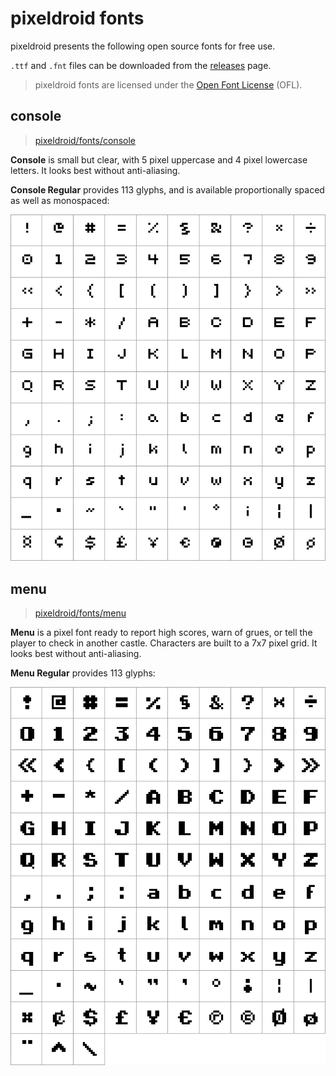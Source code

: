 # pixeldroid fonts

pixeldroid presents the following open source fonts for free use.

`.ttf` and `.fnt` files can be downloaded from the [releases][releases] page.

> pixeldroid fonts are licensed under the [Open Font License][ofl] (OFL).


## console
> [pixeldroid/fonts/console][font-console]

**Console** is small but clear, with 5 pixel uppercase and 4 pixel lowercase letters. It looks best without anti-aliasing.

**Console Regular** provides 113 glyphs, and is available proportionally spaced as well as monospaced:

![console regular glyphs][glyphs-console-regular]


## menu
> [pixeldroid/fonts/menu][font-menu]

**Menu** is a pixel font ready to report high scores, warn of grues, or tell the player to check in another castle. Characters are built to a 7x7 pixel grid. It looks best without anti-aliasing.

**Menu Regular** provides 113 glyphs:

![menu regular glyphs][glyphs-menu-regular]


[font-console]: console/ "pixeldroid Console regular"
[font-menu]: menu/ "pixeldroid Menu regular"
[glyphs-console-regular]: console/docs/glyphs.png "pixeldroid Console regular glyphs"
[glyphs-menu-regular]: menu/docs/glyphs.png "pixeldroid Menu regular glyphs"
[ofl]: http://scripts.sil.org/OFL "Open Font License"
[releases]: https://github.com/pixeldroid/fonts/releases/latest "Latest Releases"
